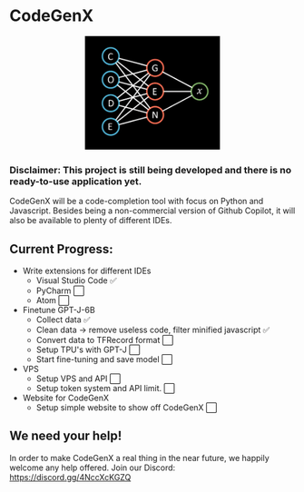 # CodeGenX

<p align="center">
  <img src="logo.png" height=200 />
<p/>

### Disclaimer: This project is still being developed and there is no ready-to-use application yet.

CodeGenX will be a code-completion tool with focus on Python and Javascript. Besides being a non-commercial version of Github Copilot, it will also be available to plenty of different IDEs. 

## Current Progress:

- Write extensions for different IDEs
  - Visual Studio Code ✅
  - PyCharm ⬜
  - Atom ⬜
- Finetune GPT-J-6B
  - Collect data ✅
  - Clean data -> remove useless code, filter minified javascript ✅
  - Convert data to TFRecord format ⬜
  - Setup TPU's with GPT-J ⬜
  - Start fine-tuning and save model ⬜
- VPS
  - Setup VPS and API ⬜
  - Setup token system and API limit. ⬜
- Website for CodeGenX 
  - Setup simple website to show off CodeGenX ⬜

## We need your help!
In order to make CodeGenX a real thing in the near future, we happily welcome any help offered.
Join our Discord: https://discord.gg/4NccXcKGZQ 
